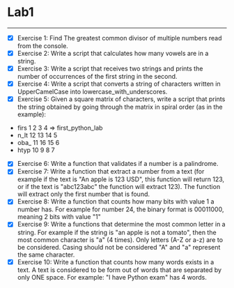 # Lab1

---

- [x] Exercise 1: Find The greatest common divisor of multiple numbers read from the console.
- [x] Exercise 2: Write a script that calculates how many vowels are in a string.
- [x] Exercise 3: Write a script that receives two strings and prints the number of occurrences of the first string in the second.
- [x] Exercise 4: Write a script that converts a string of characters written in UpperCamelCase into lowercase_with_underscores.
- [x] Exercise 5: Given a square matrix of characters, write a script that prints the string obtained by going through the matrix in spiral order (as in the example):
- firs      1  2  3  4    =>   first_python_lab
- n_lt      12 13 14 5
- oba_      11 16 15 6
- htyp      10 9  8  7
- [x] Exercise 6: Write a function that validates if a number is a palindrome.
- [x] Exercise 7: Write a function that extract a number from a text (for example if the text is "An apple is 123 USD", this function will return 123, or if the text is "abc123abc" the function will extract 123). The function will extract only the first number that is found.
- [x] Exercise 8: Write a function that counts how many bits with value 1 a number has. For example for number 24, the binary format is 00011000, meaning 2 bits with value "1"
- [x] Exercise 9: Write a functions that determine the most common letter in a string. For example if the string is "an apple is not a tomato", then the most common character is "a" (4 times). Only letters (A-Z or a-z) are to be considered. Casing should not be considered "A" and "a" represent the same character.
- [x] Exercise 10: Write a function that counts how many words exists in a text. A text is considered to be form out of words that are separated by only ONE space. For example: "I have Python exam" has 4 words.